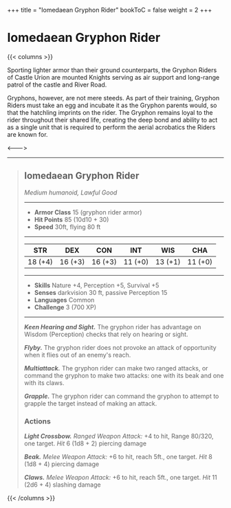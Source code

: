 +++
title = "Iomedaean Gryphon Rider"
bookToC = false
weight = 2
+++

# Iomedaean Gryphon Rider

{{< columns >}}

Sporting lighter armor than their ground counterparts, the Gryphon Riders of Castle Urion are mounted Knights serving as air support and long-range patrol of the castle and River Road.

Gryphons, however, are not mere steeds. As part of their training, Gryphon Riders must take an egg and incubate it as the Gryphon parents would, so that the hatchling imprints on the rider. The Gryphon remains loyal to the rider throughout their shared life, creating the deep bond and ability to act as a single unit that is required to perform the aerial acrobatics the Riders are known for.

<--->

<div class="phb">

___
> ## Iomedaean Gryphon Rider
>*Medium humanoid, Lawful Good*
> ___
> - **Armor Class** 15 (gryphon rider armor)
> - **Hit Points** 85 (10d10 + 30)
> - **Speed** 30ft, flying 80 ft
>___
>|STR|DEX|CON|INT|WIS|CHA|
>|:---:|:---:|:---:|:---:|:---:|:---:|
>|18 (+4)|16 (+3)|16 (+3)|11 (+0)|13 (+1)|11 (+0)|
>___
> - **Skills** Nature +4, Perception +5, Survival +5
> - **Senses** darkvision 30 ft, passive Perception 15
> - **Languages** Common
> - **Challenge** 3 (700 XP)
> ___
> ***Keen Hearing and Sight.*** The gryphon rider has advantage on Wisdom (Perception) checks that rely on hearing or sight.
>
> ***Flyby.*** The gryphon rider does not provoke an attack of opportunity when it flies out of an enemy's reach.
>
> ***Multiattack.*** The gryphon rider can make two ranged attacks, or command the gryphon to make two attacks: one with its beak and one with its claws.
>
> ***Grapple.*** The gryphon rider can command the gryphon to attempt to grapple the target instead of making an attack.
> ### Actions
> ***Light Crossbow.*** *Ranged Weapon Attack:* +4 to hit, Range 80/320, one target. *Hit* 6 (1d8 + 2) piercing damage
>
> ***Beak.*** *Melee Weapon Attack:* +6 to hit, reach 5ft., one target. *Hit* 8 (1d8 + 4) piercing damage
>
> ***Claws.*** *Melee Weapon Attack:* +6 to hit, reach 5ft., one target. *Hit* 11 (2d6 + 4) slashing damage

</div>
{{< /columns >}}
